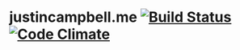 # justincampbell.me [![Build Status](https://secure.travis-ci.org/JustinCampbell/justincampbell.me.png)](https://secure.travis-ci.org/JustinCampbell/justincampbell.me) [![Code Climate](https://codeclimate.com/badge.png)](https://codeclimate.com/github/JustinCampbell/justincampbell.me)
